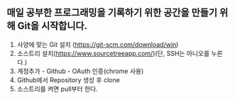 ## 매일 공부한 프로그래밍을 기록하기 위한 공간을 만들기 위해 Git을 시작합니다.
1. 사양에 맞는 Git 설치 (https://git-scm.com/download/win)
2. 소스트리 설치(https://www.sourcetreeapp.com/)(단, SSH는 아니오를 누른다.)
3. 계정추가 - Github - OAuth 인증(chrome 사용)
4. Github에서 Repository 생성 후 clone 
5. 소스트리를 켜면 pull부터 한다. 